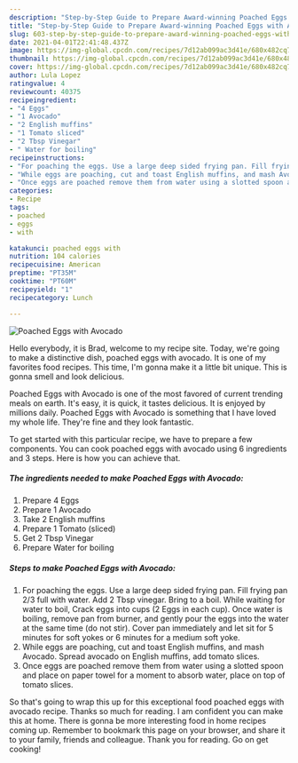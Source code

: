```yaml
---
description: "Step-by-Step Guide to Prepare Award-winning Poached Eggs with Avocado"
title: "Step-by-Step Guide to Prepare Award-winning Poached Eggs with Avocado"
slug: 603-step-by-step-guide-to-prepare-award-winning-poached-eggs-with-avocado
date: 2021-04-01T22:41:48.437Z
image: https://img-global.cpcdn.com/recipes/7d12ab099ac3d41e/680x482cq70/poached-eggs-with-avocado-recipe-main-photo.jpg
thumbnail: https://img-global.cpcdn.com/recipes/7d12ab099ac3d41e/680x482cq70/poached-eggs-with-avocado-recipe-main-photo.jpg
cover: https://img-global.cpcdn.com/recipes/7d12ab099ac3d41e/680x482cq70/poached-eggs-with-avocado-recipe-main-photo.jpg
author: Lula Lopez
ratingvalue: 4
reviewcount: 40375
recipeingredient:
- "4 Eggs"
- "1 Avocado"
- "2 English muffins"
- "1 Tomato sliced"
- "2 Tbsp Vinegar"
- " Water for boiling"
recipeinstructions:
- "For poaching the eggs. Use a large deep sided frying pan. Fill frying pan 2/3 full with water. Add 2 Tbsp vinegar. Bring to a boil. While waiting for water to boil, Crack eggs into cups (2 Eggs in each cup). Once water is boiling, remove pan from burner, and gently pour the eggs into the water at the same time (do not stir). Cover pan immediately and let sit for 5 minutes for soft yokes or 6 minutes for a medium soft yoke."
- "While eggs are poaching, cut and toast English muffins, and mash Avocado. Spread avocado on English muffins, add tomato slices."
- "Once eggs are poached remove them from water using a slotted spoon and place on paper towel for a moment to absorb water, place on top of tomato slices."
categories:
- Recipe
tags:
- poached
- eggs
- with

katakunci: poached eggs with 
nutrition: 104 calories
recipecuisine: American
preptime: "PT35M"
cooktime: "PT60M"
recipeyield: "1"
recipecategory: Lunch

---
```



![Poached Eggs with Avocado](https://img-global.cpcdn.com/recipes/7d12ab099ac3d41e/680x482cq70/poached-eggs-with-avocado-recipe-main-photo.jpg)

Hello everybody, it is Brad, welcome to my recipe site. Today, we're going to make a distinctive dish, poached eggs with avocado. It is one of my favorites food recipes. This time, I'm gonna make it a little bit unique. This is gonna smell and look delicious.



Poached Eggs with Avocado is one of the most favored of current trending meals on earth. It's easy, it is quick, it tastes delicious. It is enjoyed by millions daily. Poached Eggs with Avocado is something that I have loved my whole life. They're fine and they look fantastic.


To get started with this particular recipe, we have to prepare a few components. You can cook poached eggs with avocado using 6 ingredients and 3 steps. Here is how you can achieve that.

<!--inarticleads1-->

##### The ingredients needed to make Poached Eggs with Avocado:

1. Prepare 4 Eggs
1. Prepare 1 Avocado
1. Take 2 English muffins
1. Prepare 1 Tomato (sliced)
1. Get 2 Tbsp Vinegar
1. Prepare  Water for boiling




<!--inarticleads2-->

##### Steps to make Poached Eggs with Avocado:

1. For poaching the eggs. Use a large deep sided frying pan. Fill frying pan 2/3 full with water. Add 2 Tbsp vinegar. Bring to a boil. While waiting for water to boil, Crack eggs into cups (2 Eggs in each cup). Once water is boiling, remove pan from burner, and gently pour the eggs into the water at the same time (do not stir). Cover pan immediately and let sit for 5 minutes for soft yokes or 6 minutes for a medium soft yoke.
1. While eggs are poaching, cut and toast English muffins, and mash Avocado. Spread avocado on English muffins, add tomato slices.
1. Once eggs are poached remove them from water using a slotted spoon and place on paper towel for a moment to absorb water, place on top of tomato slices.




So that's going to wrap this up for this exceptional food poached eggs with avocado recipe. Thanks so much for reading. I am confident you can make this at home. There is gonna be more interesting food in home recipes coming up. Remember to bookmark this page on your browser, and share it to your family, friends and colleague. Thank you for reading. Go on get cooking!
